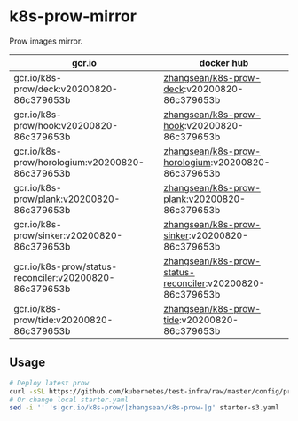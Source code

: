 # k8s-prow-mirror

Prow images mirror.

gcr.io | docker hub
---|---
gcr.io/k8s-prow/deck:v20200820-86c379653b | [zhangsean/k8s-prow-deck](https://hub.docker.com/r/zhangsean/k8s-prow-deck):v20200820-86c379653b
gcr.io/k8s-prow/hook:v20200820-86c379653b | [zhangsean/k8s-prow-hook](https://hub.docker.com/r/zhangsean/k8s-prow-hook):v20200820-86c379653b
gcr.io/k8s-prow/horologium:v20200820-86c379653b | [zhangsean/k8s-prow-horologium](https://hub.docker.com/r/zhangsean/k8s-prow-horologium):v20200820-86c379653b
gcr.io/k8s-prow/plank:v20200820-86c379653b | [zhangsean/k8s-prow-plank](https://hub.docker.com/r/zhangsean/k8s-prow-plank):v20200820-86c379653b
gcr.io/k8s-prow/sinker:v20200820-86c379653b | [zhangsean/k8s-prow-sinker](https://hub.docker.com/r/zhangsean/k8s-prow-sinker):v20200820-86c379653b
gcr.io/k8s-prow/status-reconciler:v20200820-86c379653b | [zhangsean/k8s-prow-status-reconciler](https://hub.docker.com/r/zhangsean/k8s-prow-status-reconciler):v20200820-86c379653b
gcr.io/k8s-prow/tide:v20200820-86c379653b | [zhangsean/k8s-prow-tide](https://hub.docker.com/r/zhangsean/k8s-prow-tide):v20200820-86c379653b

## Usage

```bash
# Deploy latest prow
curl -sSL https://github.com/kubernetes/test-infra/raw/master/config/prow/cluster/starter-s3.yaml | sed 's|gcr.io/k8s-prow/|zhangsean/k8s-prow-|g' | kubectl apply -f -
# Or change local starter.yaml
sed -i '' 's|gcr.io/k8s-prow/|zhangsean/k8s-prow-|g' starter-s3.yaml
```
